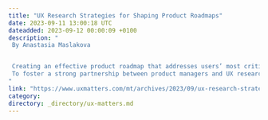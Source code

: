```yaml
---
title: "UX Research Strategies for Shaping Product Roadmaps"
date: 2023-09-11 13:00:18 UTC
dateadded: 2023-09-12 00:00:09 +0100
description: "
 By Anastasia Maslakova 


 Creating an effective product roadmap that addresses users’ most critical  needs and delivers the highest value requires a deep understanding of users. However, in many companies, product managers  (PMs) and leadership make all product decisions without leveraging the valuable insights that UX research can provide. They instead rely solely on their own understanding of customers. Lacking an adequate understanding of users’ needs carries some inherent risks because product teams might fail to prioritize user-centricity or favor meeting business objectives that might not align with what is best for users. In this article, I’ll propose strategies for UX researchers that enable them to actively contribute to decision-making regarding product roadmaps, even on teams where this approach might not be the established norm. 
 To foster a strong partnership between product managers and UX researchers, it is crucial to initiate the research and analysis process by educating the team about the invaluable role that UX research can play, by   harnessing existing knowledge about users or by initiating new studies to understand what features would enhance customer satisfaction. Educating your team on how to collaborate effectively can yield remarkable outcomes for both users and the business. Read More 
"
link: "https://www.uxmatters.com/mt/archives/2023/09/ux-research-strategies-for-shaping-product-roadmaps.php"
category:
directory: _directory/ux-matters.md
---
```

